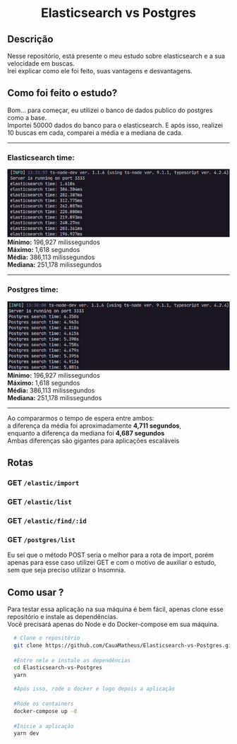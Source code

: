 <h1 align=center>Elasticsearch vs Postgres</h1>

## Descrição
Nesse repositório, está presente o meu estudo sobre elasticsearch e a sua velocidade em buscas.<br/>
Irei explicar como ele foi feito, suas vantagens e desvantagens.


## Como foi feito o estudo?
Bom... para começar, eu utilizei o banco de dados publico do postgres como a base. <br/>
Importei 50000 dados do banco para o elasticsearch. E após isso, realizei 10 buscas em cada, comparei a média e a mediana de cada.

---

### Elasticsearch time:
![](.github/images/elasticsearch_time.png)<br/>
<strong>Mínimo:</strong> 196,927 milissegundos<br/>
<strong>Máximo:</strong> 1,618 segundos<br/>
<strong>Média:</strong> 386,113 milissegundos<br/>
<strong>Mediana:</strong> 251,178 milissegundos

---

### Postgres time:
![](.github/images/postgres_time.png)<br/>
<strong>Mínimo:</strong> 196,927 milissegundos<br/>
<strong>Máximo:</strong> 1,618 segundos<br/>
<strong>Média:</strong> 386,113 milissegundos<br/>
<strong>Mediana:</strong> 251,178 milissegundos<br/>

---

Ao compararmos o tempo de espera entre ambos:<br/>
a diferença da média foi aproximadamente <strong>4,711 segundos</strong>, 
<br/>enquanto a diferença da mediana foi <strong>4,687 segundos</strong><br/>
Ambas diferenças são gigantes para aplicações escaláveis

## Rotas
### GET `/elastic/import`
### GET `/elastic/list`
### GET `/elastic/find/:id`
### GET `/postgres/list`

Eu sei que o método POST seria o melhor para a rota de import, porém apenas para esse caso utilizei GET e com o motivo de auxiliar o estudo, sem que seja preciso utilizar o Insomnia.


## Como usar ?
Para testar essa aplicação na sua máquina é bem fácil, apenas clone esse repositório e instale as dependências.<br/>
Você precisará apenas do Node e do Docker-compose em sua máquina.<br/>

```bash
  # Clone o repositório
  git clone https://github.com/CauaMatheus/Elasticsearch-vs-Postgres.git

  #Entre nele e instale as dependências
  cd Elasticsearch-vs-Postgres
  yarn
```
```bash
  #Após isso, rode o docker e logo depois a aplicação

  #Rode os containers
  docker-compose up -d

  #Inicie a aplicação
  yarn dev
```